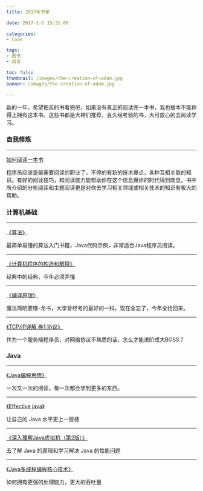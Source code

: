 ```yaml
---
title: 2017年书单

date: 2017-1-5 15:31:00

categories:
- Code

tags:
- 图书
- 阅读

toc: false
thumbnail: /images/the-creation-of-adam.jpg
banner: /images/the-creation-of-adam.jpg

---
```




新的一年，希望把买的书看完吧，如果没有真正的阅读完一本书，我也根本不能称得上拥有这本书。这些书都是大神们推荐，且久经考验的书，大可放心的去阅读学习。

<!-- more -->


### 自我修炼

---

[如何阅读一本书](https://book.douban.com/subject/1013208/ "如何阅读一本书")



程序员应该是最需要阅读的职业了，不停的有新的技术爆点，各种互相关联的知识。有好的阅读技巧，和阅读能力能帮助你在这个信息爆炸的时代得到喘息。书中所介绍的分析阅读和主题阅读更是对你去学习相关领域或相关技术的知识有极大的帮助。





### 计算机基础

---

[《算法》](https://book.douban.com/subject/19952400/)

最简单易懂的算法入门书籍，Java代码示例，非常适合Java程序员阅读。

---

[《计算机程序的构造和解释》](https://book.douban.com/subject/1148282/)

经典中的经典，今年必须弄懂

---

[《编译原理》](https://book.douban.com/subject/3296317/)

魔法简明要理-龙书，大学曾经考的最好的一科，现在全忘了，今年全捡回来。

---

[《TCP/IP详解 券1:协议》](https://book.douban.com/subject/26825411/)

作为一个服务端程序员，对网络协议不熟悉的话，怎么才能进阶成大BOSS？



### Java

---

[《Java编程思想》](https://book.douban.com/subject/2130190/)

一次又一次的阅读，每一次都会学到更多的东西。

---

[《Effective java》](https://book.douban.com/subject/3360)

让自己的 Java 水平更上一层楼

---

[《深入理解Java虚拟机（第2版）》](https://book.douban.com/subject/24722612/)

去了解 Java 的原理和学习解决 Java 的性能问题

---

[《Java多线程编程核心技术》](https://book.douban.com/subject/26555197/)

如何拥有更强的处理能力，更大的吞吐量


